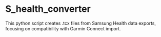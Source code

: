# S_health_converter
This python script creates .tcx files from Samsung Health data exports, focusing on compatibility with Garmin Connect import.
